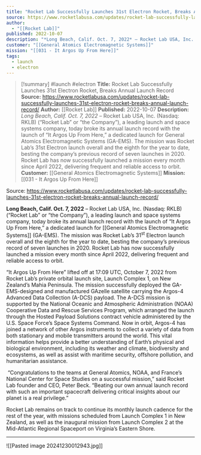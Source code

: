 ```yaml
---
title: "Rocket Lab Successfully Launches 31st Electron Rocket, Breaks Annual Launch Record "
source: https://www.rocketlabusa.com/updates/rocket-lab-successfully-launches-31st-electron-rocket-breaks-annual-launch-record/
author:
  - "[[Rocket Lab]]"
published: 2022-10-07
description: "*Long Beach, Calif. Oct. 7, 2022* – Rocket Lab USA, Inc. (Nasdaq: RKLB) (“Rocket Lab” or “the Company”), a leading launch and space systems company, today broke its annual launch record with the launch of “It Argos Up From Here,” a dedicated launch for General Atomics Electromagnetic Systems (GA-EMS). The mission was Rocket Lab’s 31st Electron launch overall and the eighth for the year to date, besting the company’s previous record of seven launches in 2020. Rocket Lab has now successfully launched a mission every month since April 2022, delivering frequent and reliable access to orbit."
customer: "[[General Atomics Electromagnetic Systems]]"
mission: "[[031 - It Argos Up From Here]]"
tags:
  - launch
  - electron
---
```

>[!summary]
#launch #electron
**Title:** Rocket Lab Successfully Launches 31st Electron Rocket, Breaks Annual Launch Record 
**Source:** https://www.rocketlabusa.com/updates/rocket-lab-successfully-launches-31st-electron-rocket-breaks-annual-launch-record/
**Author:** [[Rocket Lab]]
**Published:** 2022-10-07
**Description:** *Long Beach, Calif. Oct. 7, 2022* – Rocket Lab USA, Inc. (Nasdaq: RKLB) (“Rocket Lab” or “the Company”), a leading launch and space systems company, today broke its annual launch record with the launch of “It Argos Up From Here,” a dedicated launch for General Atomics Electromagnetic Systems (GA-EMS). The mission was Rocket Lab’s 31st Electron launch overall and the eighth for the year to date, besting the company’s previous record of seven launches in 2020. Rocket Lab has now successfully launched a mission every month since April 2022, delivering frequent and reliable access to orbit.
**Customer:** [[General Atomics Electromagnetic Systems]]
**Mission:** [[031 - It Argos Up From Here]]

Source: https://www.rocketlabusa.com/updates/rocket-lab-successfully-launches-31st-electron-rocket-breaks-annual-launch-record/

**Long Beach, Calif. Oct. 7, 2022** – Rocket Lab USA, Inc. (Nasdaq: RKLB) (“Rocket Lab” or “the Company”), a leading launch and space systems company, today broke its annual launch record with the launch of “It Argos Up From Here,” a dedicated launch for [[General Atomics Electromagnetic Systems]] (GA-EMS). The mission was Rocket Lab’s 31<sup>st</sup> Electron launch overall and the eighth for the year to date, besting the company’s previous record of seven launches in 2020. Rocket Lab has now successfully launched a mission every month since April 2022, delivering frequent and reliable access to orbit.

“It Argos Up From Here” lifted off at 17:09 UTC, October 7, 2022 from Rocket Lab’s private orbital launch site, Launch Complex 1, on New Zealand’s Mahia Peninsula. The mission successfully deployed the GA-EMS-designed and manufactured GAzelle satellite carrying the Argos-4 Advanced Data Collection (A-DCS) payload. The A-DCS mission is supported by the National Oceanic and Atmospheric Administration (NOAA) Cooperative Data and Rescue Services Program, which arranged the launch through the Hosted Payload Solutions contract vehicle administered by the U.S. Space Force’s Space Systems Command. Now in orbit, Argos-4 has joined a network of other Argos instruments to collect a variety of data from both stationary and mobile transmitters around the world. This vital information helps provide a better understanding of Earth’s physical and biological environment, including its weather and climate, biodiversity and ecosystems, as well as assist with maritime security, offshore pollution, and humanitarian assistance.

 “Congratulations to the teams at General Atomics, NOAA, and France’s National Center for Space Studies on a successful mission,” said Rocket Lab founder and CEO, Peter Beck. “Beating our own annual launch record with such an important spacecraft delivering critical insights about our planet is a real privilege.”

Rocket Lab remains on track to continue its monthly launch cadence for the rest of the year, with missions scheduled from Launch Complex 1 in New Zealand, as well as the inaugural mission from Launch Complex 2 at the Mid-Atlantic Regional Spaceport on Virginia’s Eastern Shore.

---

![[Pasted image 20241230012943.jpg]]